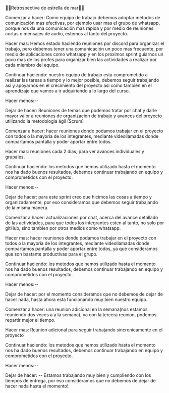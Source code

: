
🌊💫Retrospectiva de estrella de mar🌊💫

<!-- SPRINT 2 -->
Comenzar a hacer: Como equipo de trabajo debemos adoptar métodos de comunicación mas efectivas, por ejemplo usar mas el grupo de whatsapp, porque nos da una comunicación mas rápida y por medio de reuniones cortas o mensajes de audio, estemos al tanto del proyecto.

Hacer mas: Hemos estado haciendo reuniones por discord para organizar el trabajo, pero debemos tener una comunicación un poco mas frecuente, por medio de aplicaciones como whatsapp y en los proximos sprint guiarnos un poco mas de los profes para organizar bien las actividades a realizar por cada miembro del equipo.

Continuar haciendo: nuestro equipo de trabajo esta comprometido a realizar las tareas a tiempo y lo mejor posible, debemos seguir trabajando asi y apoyarnos en el crecimiento del proyecto asi como tambien en el aprendizaje que vamos a ir adquiriendo a lo largo del curso.

Hacer menos:--

Dejar de hacer: Reuniones de temas que podemos tratar por chat y darle mayor valor a reuniones de organizacion de trabajo y avances del proyecto  utilizando  la metodologia ágil (Scrum)

<!-- SPRINT 3 -->
Comenzar a hacer: hacer reuniones donde podamos trabajar en el proyecto con todos o la mayoria de los integrantes, mediante videollamadas donde compartamos pantalla y poder aportar entre todos.

Hacer mas: reuniones cada 2 dias, para ver avances individuales y grupales.

Continuar haciendo: los metodos que hemos utilizado hasta el momento nos ha dado buenos resultados, debemos continuar trabajando en equipo y comprometidos con el proyecto.

Hacer menos:--

Dejar de hacer: para este sprint creo que hicimos las cosas a tiempo y organizadamente, por eso consideramos que debemos seguir trabajando de la misma manera.

<!-- SPRINT 4 -->
Comenzar a hacer: actualizaciones por chat, acerca del avance detallado de las actividades, para que todos los integrantes esten al tanto, no solo por gitHub, sino tambien por otros medios como whatsapp.

Hacer mas: hacer reuniones donde podamos trabajar en el proyecto con todos o la mayoria de los integrantes, mediante videollamadas donde compartamos pantalla y poder aportar entre todos, ya que consideramos que son bastante productivas para el grupo.

Continuar haciendo: los metodos que hemos utilizado hasta el momento nos ha dado buenos resultados, debemos continuar trabajando en equipo y comprometidos con el proyecto.

Hacer menos:--

Dejar de hacer: por el momento consideramos que no debemos de dejar de hacer nada, hasta ahora esta funcionando muy bien nuestro equipo.

<!-- SPRINT 5 -->
Comenzar a hacer: una reunion adicional en la semana(nos estamos reuniendo dos veces a a la semana), ya con la tercera reunion, podemos repartir mejor el tiempo.

Hacer mas: Reunion adicional para seguir trabajando sincronicamente en el proyecto

Continuar haciendo: los metodos que hemos utilizado hasta el momento nos ha dado buenos resultados, debemos continuar trabajando en equipo y comprometidos con el proyecto.

Hacer menos:--

Dejar de hacer: -- Estamos trabajando muy bien y cumpliendo con los tiempos de entrega, por eso consideramos que no debemos de dejar de hacer nada hasta el momento!.